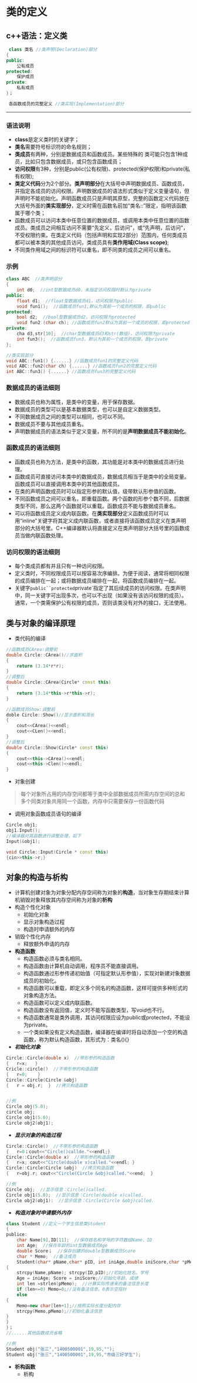 # 类的定义  

## c++语法：定义类  
``` c++
 class 类名 //类声明(Declaration)部分  
{
public:  
	公有成员  
protected:  
	保护成员  
private:  
	私有成员  
}；  

 各函数成员的完整定义 //类实现(Implementation)部分  
```  
 ******  
### 语法说明  
* **class**是定义类时的关键字；  
* **类名**需要符号标识符的命名规则；  
* **类成员**有两种，分别是数据成员和函数成员。某些特殊的 类可能只包含1种成员，比如只包含数据成员，或只包含函数成员；  
* **访问权限**有3种，分别是public(公有权限)、protected(保护权限)和private(私有权限);  
* **类定义代码**分为2个部分。**类声明部分**在大括号中声明数据成员、函数成员，并指定各成员的访问权限。声明数据成员的语法形式类似于定义变量语句，但声明时不能初始化。声明函数成员只是声明其原型，完整的函数定义代码放在大括号外面的**类实现部分**，定义时需在函数名前加“类名::”限定，指明该函数属于哪个类；  
* 函数成员可以访问本类中任意位置的数据成员，或调用本类中任意位置的函数成员。类成员之间相互访问不需要“先定义，后访问”，或“先声明，后访问”，不受权限约束。在类定义代码（包括声明和实现2部分）范围内，任何类成员都可以被本类的其他成员访问，类成员具有**类作用域(Class scope)**;  
* 不同类作用域之间的标识符可以重名，即不同类的成员之间可以重名。    

### 示例  
```c++  
class ABC  //类声明部分  
{
	int d0;  //int型数据成员d0，未指定访问权限时默认为private  
public:
	float d1;  //float型数据成员d1，访问权限为public  
	void fun1();  //函数成员fun1,默认为其前一个成员的权限，即public  
protected:
	bool d2;  //bool型数据成员d2，访问权限为protected  
	void fun2 (char ch); //函数成员fun2默认为其前一个成员的权限，即protected  
private:  
	cha d3,str[10];  //char型数据成员d3和str(数组)，访问权限为private  
	int fun3();  //函数成员fun3，默认为其前一个成员的权限，即private  
};

//类实现部分  
void ABC::fun1() {......} //函数成员fun1的完整定义代码  
void ABC::fun2(char ch) {......} //函数成员fun2的完整定义代码  
int ABC::fun3() {......} //函数成员fun3的完整定义代码 
``` 
### 数据成员的语法细则  
* 数据成员也称为属性，是类中的变量，用于保存数据。  
* 数据成员的类型可以是基本数据类型，也可以是自定义数据类型。  
* 不同数据成员之间的类型可以相同，也可以不同。  
* 数据成员不要与其他成员重名。  
* 声明数据成员的语法类似于定义变量，所不同的是**声明数据成员不能初始化**。  

### 函数成员的语法细则  
* 函数成员也称为方法，是类中的函数，其功能是对本类中的数据成员进行处理。  
* 函数成员可直接访问本类中的数据成员，数据成员相当于是类中的全局变量。函数成员可以直接调用本类中的其他函数成员。  
* 在类的声明函数成员时可以指定形参的默认值，级带默认形参值的函数。  
* 不同函数成员之间可以重名，即重载函数。两个函数的形参个数不同，后数据类型不同，那么这两个函数就可以重载。函数成员不能与数据成员重名。  
* 可以将函数成员定义成内联函数。在**类实现部分**定义函数成员时可以用“inline”关键字将其定义成内联函数，或者直接将该函数成员定义在类声明部分的大括号里。C++编译器默认将直接定义在类声明部分大括号里的函数成员当做内联函数处理。  

### 访问权限的语法细则  
* 每个类成员都有并且只有一种访问权限。  
* 定义类时，不同权限成员可以按容易次序编排。为便于阅读，通常将相同权限的成员编排在一起；或将数据成员编排在一起，将函数成员编排在一起。  
* 关键字`public``protected`private`指定了其后续成员的访问权限。在类声明中，同一关键字可出现多次，也可以不出现（如果没有该访问权限的成员）。通常，一个类需保护公有权限的成员，否则该类没有对外的接口，无法使用。  



## 类与对象的编译原理    
* 类代码的编译  
```c++  
//函数成员CArea:调整前  
double Circle::CArea()//求面积  
{
	return (3.14*r*r);
}  
//调整后  
double Circle::CArea(Circle* const this)
{
	return (3.14*this->r*this->r);
}

//函数成员Show:调整前  
doble Circle::Show()//显示面积和周长  
{
	cout<<CArea()<<endl;  
	cout<<CLen()<<endl;  
}  
//调整后  
double Circle::Show(Circle* const this)
{
	cout<<this->CArea()<<endl;  
	cout<<this->Clen()<<endl;  
}  
```
* 对象创建  
> 每个对象所占用的内存空间都等于类中全部数据成员所需内存空间的总和    
> 多个同类对象共用同一个函数，内存中只需要保存一份函数代码   
* 调用对象函数成员语句的编译  
```c++  
Circle obj1;
obj1.Input();  
//编译器对其函数进行调整处理，如下  
Input(&obj1);  

void Circle::Input(Circle * const this) 
{cin>>this->r;}  
```  


## 对象的构造与析构  
* 计算机创建对象为对象分配内存空间称为对象的**构造**，当对象生存期结束计算机销毁对象释放其内存空间称为对象的**析构**  
* 构造个性化对象  
	* 初始化对象  
	* 显示对象构造过程  
	* 构造时申请额外的内存  
* 销毁个性化内存  
	* 释放额外申请的内存  
* **构造函数**  
	* 构造函数必须与类名相同。  
	* 构造函数由计算机自动调用，程序员不能直接调用。  
	* 构造函数通过形参传递初始值（可指定默认形参值），实现对新建对象数据成员的初始化。  
	* 构造函数可以重载，即定义多个同名的构造函数，这样可提供多种形式的对象构造方法。  
	* 构造函数可以定义成内联函数。  
	* 构造函数没有返回值，定义时不能写函数类型，写void也不行。  
	* 构造函数通常是类外调用，其访问权限应设为public或protected，不能设为private。  
	* 一个类如果没有定义构造函数，编译器在编译时将自动添加一个空的构造函数，称为默认构造函数，其形式为：类名(){}  
* ***初始化对象***  
```c++  
Circle::Circle(double x)  //带形参的构造函数  
{	r=x;   }  
Cricle::circle()  //不带形参的构造函数  
{	r=0;	}  
Circle::Circle(Circle &obj)  
{	r = obj.r;	}  //拷贝构造函数  


//例
Circle obj(5.0);  
circle obj;
Circle obj1(5.0);  
Circle obj2(obj1);  
```  
* ***显示对象的构造过程***  
```c++  
Circle::Circle()  //不带形参的构造函数  
{	r=0；cout<<"Circle()callde."<<endl;}
Circle::Circle(double x)  //带形参的构造函数  
{	r=x; cout<<"Circle(double x)called."<<endl; }  
Circle::Circle(Circle &obj)  //拷贝构造函数  
{	r=obj.r; cout<<"Circle(Circle &obj)called."<<end;  }  

//例  
Circle obj;  //显示信息：Circle()called.  
Circle obj1(5.0);  //显示信息：Circle(double x)called.  
Circle obj2(obj1):  //显示信息：Circle(Circle &obj)called.  
```
* ***构造对象时申请额外内存***  
```c++  
class Student //定义一个学生信息类Student  
{
publice:  
	char Name[9],ID[11];  //保存姓名和学号的字符数组Name、ID  
	int Age;  //保存年龄的int型数据成员Age  
	double Score；  //保存创建的double型数据成员Score  
	char * Memo;  //备注成员  
	Student(char* pName,char* pID, int iniAge,double iniScore,char *pMemo)  //内联构造函数
{
	strcpy(Name,pName); strcpy(ID,pID);//初始化姓名，学号  
	Age = iniAge; Score = iniScore;//初始化年龄、成绩   
	int len =strlen(pMemo);  //计算实际传递来的备注信息长度  
	if (len<=0) Memo=0;//没有备注信息。0表示空指针  
	else 
{
	Memo=new char[len+1];//按照实际长度分配内存  
	strcpy(Memo,pMemo);//初始化备注信息  
}
}
}；
//......其他函数成员省略   

//例  
Student obj("张三","1400500001",19,95,"");  
Student obj("张三","1400500001",19,95,"市级三好学生");  
```   
* **析构函数**  
	* 析构     

